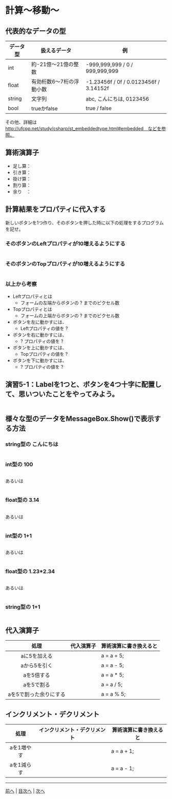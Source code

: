 # 計算～移動～

## 代表的なデータの型

|データ型|扱えるデータ|例|
|-------|-----------|--|
|int    |約-21億～21億の整数| -999,999,999 / 0 / 999,999,999 |
|float  |有効桁数6～7桁の浮動小数| -1.23456f / 0f / 0.0123456f / 3.14152f |
|string |文字列　　　| abc, こんにちは, 0123456 |
|bool   |trueかfalse| true / false |

その他、詳細は http://ufcpp.net/study/csharp/st_embeddedtype.html#embedded　などを参照。

## 算術演算子

- 足し算：
- 引き算：
- 掛け算：
- 割り算：
- 余り　：

## 計算結果をプロパティに代入する

新しいボタンを1つ作り、そのボタンを押した時に以下の処理をするプログラムを記せ。

### そのボタンのLeftプロパティが10増えるようにする

```cs

```

### そのボタンのTopプロパティが10増えるようにする

```cs

```

### 以上から考察

- Leftプロパティとは
  - フォームの左端からボタンの ? までのピクセル数
- Topプロパティとは
  - フォームの上端からボタンの ? までのピクセル数
- ボタンを左に動かすには、
  - Leftプロパティの値を ?
- ボタンを右に動かすには、
  - ? プロパティの値を ?
- ボタンを上に動かすには、
  - Topプロパティの値を ?
- ボタンを下に動かすには、
  - ? プロパティの値を ?

## 演習5-1：Labelを1つと、ボタンを4つ十字に配置して、思いついたことをやってみよう。

```cs

```

## 様々な型のデータをMessageBox.Show()で表示する方法

### string型の こんにちは

```cs

```

### int型の 100

```cs

```

あるいは

```cs

```

### float型の 3.14

```cs

```

あるいは

```cs

```

### int型の 1+1

```cs

```

あるいは

```cs

```

### float型の 1.23*2.34

```cs

```

あるいは

```cs

```

### string型の 1+1

```cs

```

## 代入演算子

|処理                   |代入演算子|算術演算に書き換えると|
|:---------------------:|---------|-------------------|
|aに5を加える           |         |a = a + 5;         |
|aから5を引く           |         |a = a - 5;         |
|aを5倍する             |         |a = a * 5;         |
|aを5で割る             |         |a = a / 5;         |
|aを5で割った余りにする |         |a = a % 5;         |

## インクリメント・デクリメント

|処理      |インクリメント・デクリメント|算術演算に書き換えると|
|:-------:|--------------------------|----------------------|
|aを1増やす|                         |a = a + 1;            |		
|aを1減らす|	                     |a = a - 1;            |

---

[前へ](04.md) | [目次へ](README.md#%E7%9B%AE%E6%AC%A1) | [次へ](06.md)
